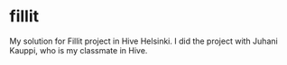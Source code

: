 # fillit
My solution for Fillit project in Hive Helsinki. I did the project with Juhani Kauppi, who is my classmate in Hive.
